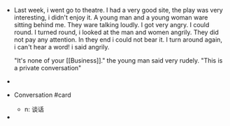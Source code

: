 - Last week, i went go to theatre. I had a very good site, the play was very interesting,  i didn't enjoy it. A young man and a young woman ware sitting behind me. They ware talking loudly. I got very angry. I could round. I turned round, i looked at the man and women angrily. They did  not pay any attention. In they end i could not bear it. I turn around again, i can't hear a word!  i said angrily. 
  
  "It's none of your [[Business]]." the young man said very rudely. "This is a private conversation"
-
- Conversation #card
	- n: 谈话
-